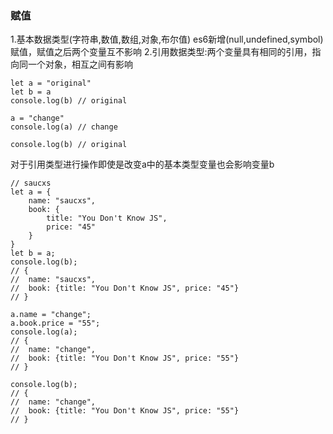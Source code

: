 ### 赋值  
1.基本数据类型(字符串,数值,数组,对象,布尔值) es6新增(null,undefined,symbol)赋值，赋值之后两个变量互不影响
2.引用数据类型:两个变量具有相同的引用，指向同一个对象，相互之间有影响
```
let a = "original"
let b = a
console.log(b) // original

a = "change"
console.log(a) // change

console.log(b) // original

```
对于引用类型进行操作即使是改变a中的基本类型变量也会影响变量b
```
// saucxs
let a = {
    name: "saucxs",
    book: {
        title: "You Don't Know JS",
        price: "45"
    }
}
let b = a;
console.log(b);
// {
// 	name: "saucxs",
// 	book: {title: "You Don't Know JS", price: "45"}
// } 

a.name = "change";
a.book.price = "55";
console.log(a);
// {
// 	name: "change",
// 	book: {title: "You Don't Know JS", price: "55"}
// } 

console.log(b);
// {
// 	name: "change",
// 	book: {title: "You Don't Know JS", price: "55"}
// }
```
